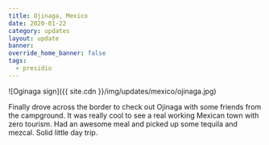 ```yaml
---
title: Ojinaga, Mexico
date: 2020-01-22
category: updates
layout: update
banner: 
override_home_banner: false
tags:
  - presidio
---
```


![Oginaga sign]({{ site.cdn }}/img/updates/mexico/ojinaga.jpg)

Finally drove across the border to check out Ojinaga with some friends from the campground. It was really cool to see a real working Mexican town with zero tourism. Had an awesome meal and picked up some tequila and mezcal. Solid little day trip.
